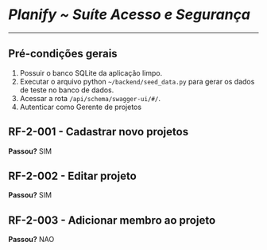 # *Planify ~ Suíte Acesso e Segurança*
---
## Pré-condições gerais
1. Possuir o banco SQLite da aplicação limpo.
2. Executar o arquivo python `~/backend/seed_data.py` para gerar os dados de teste no banco de dados.
3. Acessar a rota `/api/schema/swagger-ui/#/`.
4. Autenticar como Gerente de projetos

## RF-2-001 - Cadastrar novo projetos
**Passou?** SIM

## RF-2-002 - Editar projeto
**Passou?** SIM

## RF-2-003 - Adicionar membro ao projeto
**Passou?** NAO